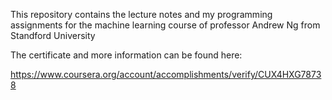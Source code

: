This repository contains the lecture notes and my programming assignments for the machine learning course of professor Andrew Ng from Standford University 

The certificate and more information can be found here:

https://www.coursera.org/account/accomplishments/verify/CUX4HXG78738
